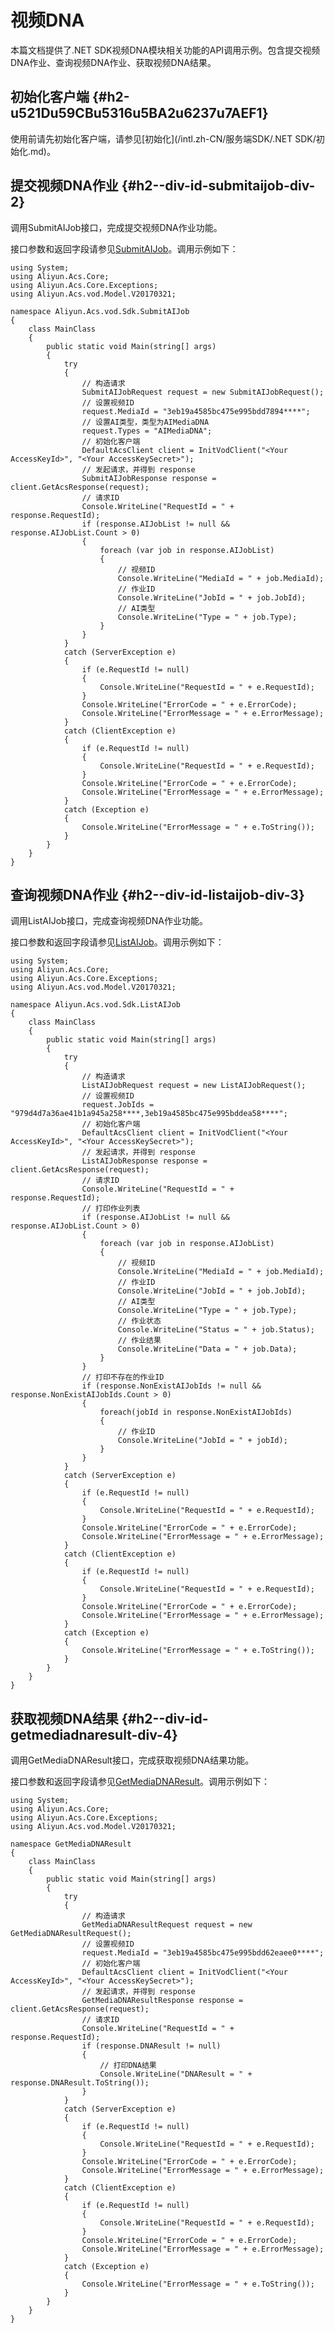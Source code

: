 视频DNA 
==========================

本篇文档提供了.NET SDK视频DNA模块相关功能的API调用示例。包含提交视频DNA作业、查询视频DNA作业、获取视频DNA结果。

初始化客户端 {#h2-u521Du59CBu5316u5BA2u6237u7AEF1}
--------------------------------------------

使用前请先初始化客户端，请参见[初始化](/intl.zh-CN/服务端SDK/.NET SDK/初始化.md)。

提交视频DNA作业 {#h2--div-id-submitaijob-div-2}
-----------------------------------------

调用SubmitAIJob接口，完成提交视频DNA作业功能。

接口参数和返回字段请参见[SubmitAIJob]()。调用示例如下：

    using System;
    using Aliyun.Acs.Core;
    using Aliyun.Acs.Core.Exceptions;
    using Aliyun.Acs.vod.Model.V20170321;
    
    namespace Aliyun.Acs.vod.Sdk.SubmitAIJob
    {
        class MainClass
        {
            public static void Main(string[] args)
            {
                try
                {
                    // 构造请求
                    SubmitAIJobRequest request = new SubmitAIJobRequest();
                    // 设置视频ID
                    request.MediaId = "3eb19a4585bc475e995bdd7894****";
                    // 设置AI类型，类型为AIMediaDNA
                    request.Types = "AIMediaDNA";
                    // 初始化客户端
                    DefaultAcsClient client = InitVodClient("<Your AccessKeyId>", "<Your AccessKeySecret>");
                    // 发起请求，并得到 response
                    SubmitAIJobResponse response = client.GetAcsResponse(request);
                    // 请求ID
                    Console.WriteLine("RequestId = " + response.RequestId);
                    if (response.AIJobList != null && response.AIJobList.Count > 0) 
                    {
                        foreach (var job in response.AIJobList) 
                        {
                            // 视频ID
                            Console.WriteLine("MediaId = " + job.MediaId);
                            // 作业ID
                            Console.WriteLine("JobId = " + job.JobId);
                            // AI类型
                            Console.WriteLine("Type = " + job.Type);
                        }
                    }
                }
                catch (ServerException e)
                {
                    if (e.RequestId != null)
                    {
                        Console.WriteLine("RequestId = " + e.RequestId);
                    }
                    Console.WriteLine("ErrorCode = " + e.ErrorCode);
                    Console.WriteLine("ErrorMessage = " + e.ErrorMessage);
                }
                catch (ClientException e)
                {
                    if (e.RequestId != null)
                    {
                        Console.WriteLine("RequestId = " + e.RequestId);
                    }
                    Console.WriteLine("ErrorCode = " + e.ErrorCode);
                    Console.WriteLine("ErrorMessage = " + e.ErrorMessage);
                }
                catch (Exception e)
                {
                    Console.WriteLine("ErrorMessage = " + e.ToString());
                }
            }
        }
    }



查询视频DNA作业 {#h2--div-id-listaijob-div-3}
---------------------------------------

调用ListAIJob接口，完成查询视频DNA作业功能。

接口参数和返回字段请参见[ListAIJob]()。调用示例如下：

    using System;
    using Aliyun.Acs.Core;
    using Aliyun.Acs.Core.Exceptions;
    using Aliyun.Acs.vod.Model.V20170321;
    
    namespace Aliyun.Acs.vod.Sdk.ListAIJob
    {
        class MainClass
        {
            public static void Main(string[] args)
            {
                try
                {
                    // 构造请求
                    ListAIJobRequest request = new ListAIJobRequest();
                    // 设置视频ID
                    request.JobIds = "979d4d7a36ae41b1a945a258****,3eb19a4585bc475e995bddea58****";
                    // 初始化客户端
                    DefaultAcsClient client = InitVodClient("<Your AccessKeyId>", "<Your AccessKeySecret>");
                    // 发起请求，并得到 response
                    ListAIJobResponse response = client.GetAcsResponse(request);
                    // 请求ID
                    Console.WriteLine("RequestId = " + response.RequestId);
                    // 打印作业列表
                    if (response.AIJobList != null && response.AIJobList.Count > 0)
                    {
                        foreach (var job in response.AIJobList)
                        {
                            // 视频ID
                            Console.WriteLine("MediaId = " + job.MediaId);
                            // 作业ID
                            Console.WriteLine("JobId = " + job.JobId);
                            // AI类型
                            Console.WriteLine("Type = " + job.Type);
                            // 作业状态
                            Console.WriteLine("Status = " + job.Status);
                            // 作业结果
                            Console.WriteLine("Data = " + job.Data);
                        }
                    }
                    // 打印不存在的作业ID
                    if (response.NonExistAIJobIds != null && response.NonExistAIJobIds.Count > 0)
                    {
                        foreach(jobId in response.NonExistAIJobIds) 
                        {
                            // 作业ID
                            Console.WriteLine("JobId = " + jobId);
                        }
                    }
                }
                catch (ServerException e)
                {
                    if (e.RequestId != null)
                    {
                        Console.WriteLine("RequestId = " + e.RequestId);
                    }
                    Console.WriteLine("ErrorCode = " + e.ErrorCode);
                    Console.WriteLine("ErrorMessage = " + e.ErrorMessage);
                }
                catch (ClientException e)
                {
                    if (e.RequestId != null)
                    {
                        Console.WriteLine("RequestId = " + e.RequestId);
                    }
                    Console.WriteLine("ErrorCode = " + e.ErrorCode);
                    Console.WriteLine("ErrorMessage = " + e.ErrorMessage);
                }
                catch (Exception e)
                {
                    Console.WriteLine("ErrorMessage = " + e.ToString());
                }
            }
        }
    }



获取视频DNA结果 {#h2--div-id-getmediadnaresult-div-4}
-----------------------------------------------

调用GetMediaDNAResult接口，完成获取视频DNA结果功能。

接口参数和返回字段请参见[GetMediaDNAResult]()。调用示例如下：

    using System;
    using Aliyun.Acs.Core;
    using Aliyun.Acs.Core.Exceptions;
    using Aliyun.Acs.vod.Model.V20170321;
    
    namespace GetMediaDNAResult
    {
        class MainClass
        {
            public static void Main(string[] args)
            {
                try
                {
                    // 构造请求
                    GetMediaDNAResultRequest request = new GetMediaDNAResultRequest();
                    // 设置视频ID
                    request.MediaId = "3eb19a4585bc475e995bdd62eaee0****";
                    // 初始化客户端
                    DefaultAcsClient client = InitVodClient("<Your AccessKeyId>", "<Your AccessKeySecret>");
                    // 发起请求，并得到 response
                    GetMediaDNAResultResponse response = client.GetAcsResponse(request);
                    // 请求ID
                    Console.WriteLine("RequestId = " + response.RequestId);
                    if (response.DNAResult != null)
                    {
                        // 打印DNA结果
                        Console.WriteLine("DNAResult = " + response.DNAResult.ToString());
                    }
                }
                catch (ServerException e)
                {
                    if (e.RequestId != null)
                    {
                        Console.WriteLine("RequestId = " + e.RequestId);
                    }
                    Console.WriteLine("ErrorCode = " + e.ErrorCode);
                    Console.WriteLine("ErrorMessage = " + e.ErrorMessage);
                }
                catch (ClientException e)
                {
                    if (e.RequestId != null)
                    {
                        Console.WriteLine("RequestId = " + e.RequestId);
                    }
                    Console.WriteLine("ErrorCode = " + e.ErrorCode);
                    Console.WriteLine("ErrorMessage = " + e.ErrorMessage);
                }
                catch (Exception e)
                {
                    Console.WriteLine("ErrorMessage = " + e.ToString());
                }
            }
        }
    }


